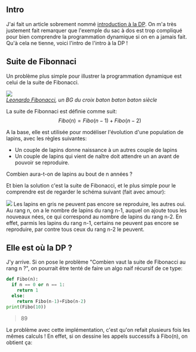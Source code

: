 ## Intro

J'ai fait un article sobrement nommé [introduction à la DP](http://vulgairedev.fr/blog/article/intro_dp). On m'a très justement fait
remarquer que l'exemple du sac à dos est trop compliqué pour bien comprendre la programmation dynamique si on en a jamais fait.
Qu'à cela ne tienne, voici l'intro de l'intro à la DP !

## Suite de Fibonnaci
Un problème plus simple pour illustrer la programmation dynamique est celui de la suite de Fibonacci.

![](https://raw.githubusercontent.com/Romathonat/vulgaireDevEntries/master/intro_de_intro_DP/Fibonacci2.jpg)  
*[Leonardo Fibonacci](https://fr.wikipedia.org/wiki/Leonardo_Fibonacci), un BG du croix baton baton baton siècle*

La suite de Fibonnaci est définie comme suit:  
$$Fibo(n) = Fibo(n-1) + Fibo(n-2)$$

A la base, elle est utilisée pour modéliser l'évolution d'une population de lapins, avec les règles suivantes:

- Un couple de lapins donne naissance à un autres couple de lapins
- Un couple de lapins qui vient de naître doit attendre un an avant de pouvoir se reproduire.

Combien aura-t-on de lapins au bout de n années ?

Et bien la solution c'est la suite de Fibonacci, et le plus simple pour le comprendre est de regarder le schéma suivant (fait avec amour):

![](https://raw.githubusercontent.com/Romathonat/vulgaireDevEntries/master/intro_de_intro_DP/lapins.png) 
Les lapins en gris ne peuvent pas encore se reproduire, les autres oui. Au rang n, on a le nombre de lapins du rang n-1, auquel on ajoute tous les nouveaux nées, ce qui correspond au nombre de lapins du rang n-2. En effet, parmis les lapins du rang n-1, certains ne peuvent pas encore se reproduire, par contre tous ceux du rang n-2 le peuvent.

## Elle est où la DP ?
J'y arrive. Si on pose le problème "Combien vaut la suite de Fibonacci au rang n ?", on pourrait être tenté de faire un algo naif récursif de ce type: 

``` python
def Fibo(n):
  if n == 0 or n == 1: 
    return 1
  else:
    return Fibo(n-1)+Fibo(n-2)
print(Fibo(10))

```
> 89

Le problème avec cette implémentation, c'est qu'on refait plusieurs fois les mêmes calculs !
En effet, si on dessine les appels successifs à Fibo(n), on obtient ça:



